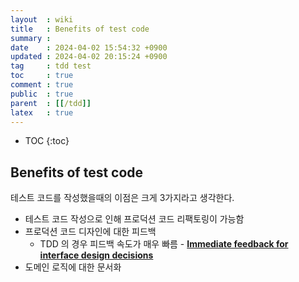 ```yaml
---
layout  : wiki
title   : Benefits of test code
summary : 
date    : 2024-04-02 15:54:32 +0900
updated : 2024-04-02 20:15:24 +0900
tag     : tdd test
toc     : true
comment : true
public  : true
parent  : [[/tdd]]
latex   : true
---
```

* TOC
{:toc}

## Benefits of test code

테스트 코드를 작성했을때의 이점은 크게 3가지라고 생각한다.

- 테스트 코드 작성으로 인해 프로덕션 코드 리팩토링이 가능함
- 프로덕션 코드 디자인에 대한 피드백
  - TDD 의 경우 피드백 속도가 매우 빠름 - __[Immediate feedback for interface design decisions](https://baekjungho.github.io/wiki/tdd/tdd-interface-design-decisions/)__
- 도메인 로직에 대한 문서화